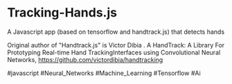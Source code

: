 # Tracking-Hands.js
A Javascript app (based on tensorflow and handtrack.js) that detects hands

Original author of "Handtrack.js" is Victor Dibia . 
A HandTrack: A Library For Prototyping Real-time Hand TrackingInterfaces using Convolutional Neural Networks, https://github.com/victordibia/handtracking

#javascript
#Neural_Networks
#Machine_Learning
#Tensorflow
#Ai
